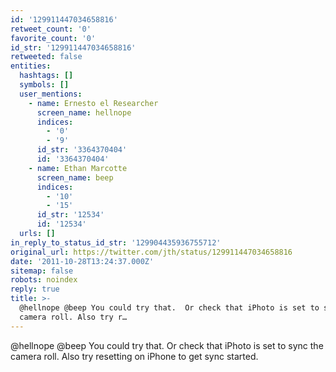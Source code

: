 ```yaml
---
id: '129911447034658816'
retweet_count: '0'
favorite_count: '0'
id_str: '129911447034658816'
retweeted: false
entities:
  hashtags: []
  symbols: []
  user_mentions:
    - name: Ernesto el Researcher
      screen_name: hellnope
      indices:
        - '0'
        - '9'
      id_str: '3364370404'
      id: '3364370404'
    - name: Ethan Marcotte
      screen_name: beep
      indices:
        - '10'
        - '15'
      id_str: '12534'
      id: '12534'
  urls: []
in_reply_to_status_id_str: '129904435936755712'
original_url: https://twitter.com/jth/status/129911447034658816
date: '2011-10-28T13:24:37.000Z'
sitemap: false
robots: noindex
reply: true
title: >-
  @hellnope @beep You could try that.  Or check that iPhoto is set to sync the
  camera roll. Also try r…
---
```


@hellnope @beep You could try that.  Or check that iPhoto is set to sync the camera roll. Also try resetting on iPhone to get sync started.